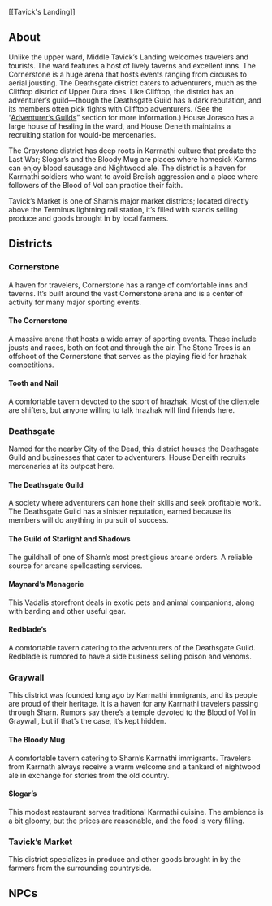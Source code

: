 [[Tavick's Landing]]

## About
Unlike the upper ward, Middle Tavick’s Landing welcomes travelers and tourists. The ward features a host of lively taverns and excellent inns. The Cornerstone is a huge arena that hosts events ranging from circuses to aerial jousting. The Deathsgate district caters to adventurers, much as the Clifftop district of Upper Dura does. Like Clifftop, the district has an adventurer’s guild—though the Deathsgate Guild has a dark reputation, and its members often pick fights with Clifftop adventurers. (See the “[Adventurer’s Guilds](https://www.dndbeyond.com/sources/erftlw/sharn-city-of-towers#AdventurersGuilds)” section for more information.) House Jorasco has a large house of healing in the ward, and House Deneith maintains a recruiting station for would-be mercenaries.

The Graystone district has deep roots in Karrnathi culture that predate the Last War; Slogar’s and the Bloody Mug are places where homesick Karrns can enjoy blood sausage and Nightwood ale. The district is a haven for Karrnathi soldiers who want to avoid Brelish aggression and a place where followers of the Blood of Vol can practice their faith.

Tavick’s Market is one of Sharn’s major market districts; located directly above the Terminus lightning rail station, it’s filled with stands selling produce and goods brought in by local farmers.


## Districts

### Cornerstone
A haven for travelers, Cornerstone has a range of comfortable inns and taverns. It’s built around the vast Cornerstone arena and is a center of activity for many major sporting events.


#### The Cornerstone
A massive arena that hosts a wide array of sporting events. These include jousts and races, both on foot and through the air. The Stone Trees is an offshoot of the Cornerstone that serves as the playing field for hrazhak competitions.


#### Tooth and Nail
A comfortable tavern devoted to the sport of hrazhak. Most of the clientele are shifters, but anyone willing to talk hrazhak will find friends here.


### Deathsgate
Named for the nearby City of the Dead, this district houses the Deathsgate Guild and businesses that cater to adventurers. House Deneith recruits mercenaries at its outpost here.


#### The Deathsgate Guild
A society where adventurers can hone their skills and seek profitable work. The Deathsgate Guild has a sinister reputation, earned because its members will do anything in pursuit of success.


#### The Guild of Starlight and Shadows
The guildhall of one of Sharn’s most prestigious arcane orders. A reliable source for arcane spellcasting services.


#### Maynard’s Menagerie
This Vadalis storefront deals in exotic pets and animal companions, along with barding and other useful gear.


#### Redblade’s
A comfortable tavern catering to the adventurers of the Deathsgate Guild. Redblade is rumored to have a side business selling poison and venoms.


### Graywall
This district was founded long ago by Karrnathi immigrants, and its people are proud of their heritage. It is a haven for any Karrnathi travelers passing through Sharn. Rumors say there’s a temple devoted to the Blood of Vol in Graywall, but if that’s the case, it’s kept hidden.


#### The Bloody Mug
A comfortable tavern catering to Sharn’s Karrnathi immigrants. Travelers from Karrnath always receive a warm welcome and a tankard of nightwood ale in exchange for stories from the old country.


#### Slogar’s
This modest restaurant serves traditional Karrnathi cuisine. The ambience is a bit gloomy, but the prices are reasonable, and the food is very filling.


### Tavick’s Market
This district specializes in produce and other goods brought in by the farmers from the surrounding countryside.


## NPCs
